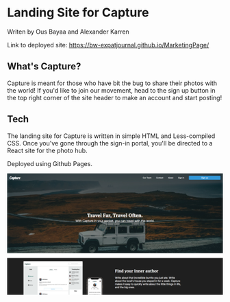 # Landing Site for Capture

Writen by Ous Bayaa and Alexander Karren

Link to deployed site: https://bw-expatjournal.github.io/MarketingPage/

## What's Capture?

Capture is meant for those who have bit the bug to share their photos with the world! If you'd like to join our movement, head to the sign up button in the top right corner of the site header to make an account and start posting!

## Tech

The landing site for Capture is written in simple HTML and Less-compiled CSS. Once you've gone through the sign-in portal, you'll be directed to a React site for the photo hub.

Deployed using Github Pages.

![capture screenshot](/screenshot.png)
